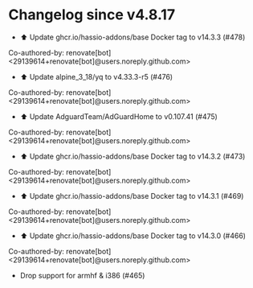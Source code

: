 # Changelog since v4.8.17
- ⬆️ Update ghcr.io/hassio-addons/base Docker tag to v14.3.3 (#478)

Co-authored-by: renovate[bot] <29139614+renovate[bot]@users.noreply.github.com> 
- ⬆️ Update alpine_3_18/yq to v4.33.3-r5 (#476)

Co-authored-by: renovate[bot] <29139614+renovate[bot]@users.noreply.github.com> 
- ⬆️ Update AdguardTeam/AdGuardHome to v0.107.41 (#475)

Co-authored-by: renovate[bot] <29139614+renovate[bot]@users.noreply.github.com> 
- ⬆️ Update ghcr.io/hassio-addons/base Docker tag to v14.3.2 (#473)

Co-authored-by: renovate[bot] <29139614+renovate[bot]@users.noreply.github.com> 
- ⬆️ Update ghcr.io/hassio-addons/base Docker tag to v14.3.1 (#469)

Co-authored-by: renovate[bot] <29139614+renovate[bot]@users.noreply.github.com> 
- ⬆️ Update ghcr.io/hassio-addons/base Docker tag to v14.3.0 (#466)

Co-authored-by: renovate[bot] <29139614+renovate[bot]@users.noreply.github.com> 
- Drop support for armhf & i386 (#465) 
